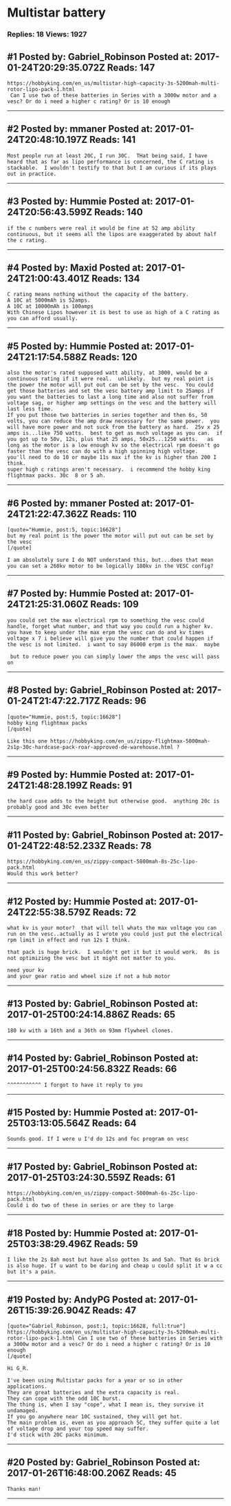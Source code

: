 # Multistar battery

### Replies: 18 Views: 1927

## \#1 Posted by: Gabriel_Robinson Posted at: 2017-01-24T20:29:35.072Z Reads: 147

```
https://hobbyking.com/en_us/multistar-high-capacity-3s-5200mah-multi-rotor-lipo-pack-1.html
 Can I use two of these batteries in Series with a 3000w motor and a vesc? Or do i need a higher c rating? Or is 10 enough
```

---
## \#2 Posted by: mmaner Posted at: 2017-01-24T20:48:10.197Z Reads: 141

```
Most people run at least 20C, I run 30C.  THat being said, I have heard that as far as lipo performance is concerned, the C rating is stackable.  I wouldn't testify to that but I am curious if its plays out in practice.
```

---
## \#3 Posted by: Hummie Posted at: 2017-01-24T20:56:43.599Z Reads: 140

```
if the c numbers were real it would be fine at 52 amp ability continuous, but it seems all the lipos are exaggerated by about half the c rating.
```

---
## \#4 Posted by: Maxid Posted at: 2017-01-24T21:00:43.401Z Reads: 134

```
C rating means nothing without the capacity of the battery.
A 10C at 5000mAh is 52amps.
A 10C at 10000mAh is 100amps
With Chinese Lipos however it is best to use as high of a C rating as you can afford usually.
```

---
## \#5 Posted by: Hummie Posted at: 2017-01-24T21:17:54.588Z Reads: 120

```
also the motor's rated supposed watt ability, at 3000, would be a continuous rating if it were real.  unlikely.  but my real point is the power the motor will put out can be set by the vesc.  You could get those batteries and set the vesc battery amp limit to 25amps if you want the batteries to last a long time and also not suffer from voltage sag, or higher amp settings on the vesc and the battery will last less time.    
If you put those two batteries in series together and then 6s, 50 volts, you can reduce the amp draw necessary for the same power.  you will have more power and not suck from the battery as hard.  25v x 25 amps is...like 750 watts.  best to get as much voltage as you can.  if you got up to 50v, 12s, plus that 25 amps, 50x25...1250 watts.   as long as the motor is a low enough kv so the electrical rpm doesn't go faster than the vesc can do with a high spinning high voltage.   you'll need to do 10 or maybe 11s max if the kv is higher than 200 I think.
super high c ratings aren't necessary.  i recommend the hobby king flightmax packs. 30c  8 or 5 ah.
```

---
## \#6 Posted by: mmaner Posted at: 2017-01-24T21:22:47.362Z Reads: 110

```
[quote="Hummie, post:5, topic:16628"]
but my real point is the power the motor will put out can be set by the vesc
[/quote]

I am absolutely sure I do NOT understand this, but...does that mean you can set a 260kv motor to be logically 180kv in the VESC config?
```

---
## \#7 Posted by: Hummie Posted at: 2017-01-24T21:25:31.060Z Reads: 109

```
you could set the max electrical rpm to something the vesc could handle, forget what number, and that way you could run a higher kv.  you have to keep under the max erpm the vesc can do and kv times voltage x 7 i believe will give you the number that could happen if the vesc is not limited.  i want to say 86000 erpm is the max.  maybe

 but to reduce power you can simply lower the amps the vesc will pass on
```

---
## \#8 Posted by: Gabriel_Robinson Posted at: 2017-01-24T21:47:22.717Z Reads: 96

```
[quote="Hummie, post:5, topic:16628"]
hobby king flightmax packs
[/quote]

Like this one https://hobbyking.com/en_us/zippy-flightmax-5000mah-2s1p-30c-hardcase-pack-roar-approved-de-warehouse.html ?
```

---
## \#9 Posted by: Hummie Posted at: 2017-01-24T21:48:28.199Z Reads: 91

```
the hard case adds to the height but otherwise good.  anything 20c is probably good and 30c even better
```

---
## \#11 Posted by: Gabriel_Robinson Posted at: 2017-01-24T22:48:52.233Z Reads: 78

```
https://hobbyking.com/en_us/zippy-compact-5800mah-8s-25c-lipo-pack.html
Would this work better?
```

---
## \#12 Posted by: Hummie Posted at: 2017-01-24T22:55:38.579Z Reads: 72

```
what kv is your motor?  that will tell whats the max voltage you can run on the vesc..actually as I wrote you could just put the electrical rpm limit in effect and run 12s I think.  

that pack is huge brick.  I wouldn't get it but it would work.  8s is not optimizing the vesc but it might not matter to you.

need your kv
and your gear ratio and wheel size if not a hub motor
```

---
## \#13 Posted by: Gabriel_Robinson Posted at: 2017-01-25T00:24:14.886Z Reads: 65

```
180 kv with a 16th and a 36th on 93mm flywheel clones.
```

---
## \#14 Posted by: Gabriel_Robinson Posted at: 2017-01-25T00:24:56.832Z Reads: 66

```
^^^^^^^^^^^ I forgot to have it reply to you
```

---
## \#15 Posted by: Hummie Posted at: 2017-01-25T03:13:05.564Z Reads: 64

```
Sounds good. If I were u I'd do 12s and foc program on vesc
```

---
## \#17 Posted by: Gabriel_Robinson Posted at: 2017-01-25T03:24:30.559Z Reads: 61

```
https://hobbyking.com/en_us/zippy-compact-5000mah-6s-25c-lipo-pack.html
Could i do two of these in series or are they to large
```

---
## \#18 Posted by: Hummie Posted at: 2017-01-25T03:38:29.496Z Reads: 59

```
I like the 2s 8ah most but have also gotten 3s and 5ah. That 6s brick is also huge. If u want to be daring and cheap u could split it w a cc but it's a pain.
```

---
## \#19 Posted by: AndyPG Posted at: 2017-01-26T15:39:26.904Z Reads: 47

```
[quote="Gabriel_Robinson, post:1, topic:16628, full:true"]
https://hobbyking.com/en_us/multistar-high-capacity-3s-5200mah-multi-rotor-lipo-pack-1.html Can I use two of these batteries in Series with a 3000w motor and a vesc? Or do i need a higher c rating? Or is 10 enough
[/quote]

Hi G_R.

I've been using Multistar packs for a year or so in other applications.
They are great batteries and the extra capacity is real.
They can cope with the odd 10C burst.
The thing is, when I say "cope", what I mean is, they survive it undamaged.
If you go anywhere near 10C sustained, they will get hot.
The main problem is, even as you approach 5C, they suffer quite a lot of voltage drop and your top speed may suffer.
I'd stick with 20C packs minimum.
```

---
## \#20 Posted by: Gabriel_Robinson Posted at: 2017-01-26T16:48:00.206Z Reads: 45

```
Thanks man!
```

---
